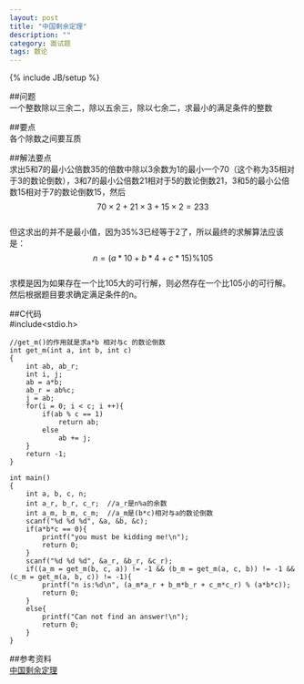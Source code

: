 ```yaml
---
layout: post
title: "中国剩余定理"
description: ""
category: 面试题 
tags: 数论
---
```

{% include JB/setup %}

##问题  
一个整数除以三余二，除以五余三，除以七余二，求最小的满足条件的整数  

##要点  
各个除数之间要互质  

##解法要点  
求出5和7的最小公倍数35的倍数中除以3余数为1的最小一个70（这个称为35相对于3的数论倒数），3和7的最小公倍数21相对于5的数论倒数21，3和5的最小公倍数15相对于7的数论倒数15，然后  
$$70\times 2+21\times 3+15\times 2=233$$  
但这求出的并不是最小值，因为35%3已经等于2了，所以最终的求解算法应该是：  
$$n=\left( a\ast 10+b\ast 4+c\ast 15\right) \%105$$  
求模是因为如果存在一个比105大的可行解，则必然存在一个比105小的可行解。
然后根据题目要求确定满足条件的n。

##C代码  
	#include<stdio.h>

	//get_m()的作用就是求a*b 相对与c 的数论倒数
	int get_m(int a, int b, int c)
	{
		int ab, ab_r;
		int i, j;
		ab = a*b;
		ab_r = ab%c;
		j = ab;
		for(i = 0; i < c; i ++){
			if(ab % c == 1)
				return ab;
			else
				ab += j;
		}
		return -1;
	}
	
	int main()
	{
		int a, b, c, n;
		int a_r, b_r, c_r;	//a_r是n%a的余数
		int a_m, b_m, c_m;	//a_m是(b*c)相对与a的数论倒数
		scanf("%d %d %d", &a, &b, &c);
		if(a*b*c == 0){
			printf("you must be kidding me!\n");
			return 0;
		}
		scanf("%d %d %d", &a_r, &b_r, &c_r);
		if((a_m = get_m(b, c, a)) != -1 && (b_m = get_m(a, c, b)) != -1 && (c_m = get_m(a, b, c)) != -1){
			printf("n is:%d\n", (a_m*a_r + b_m*b_r + c_m*c_r) % (a*b*c));
			return 0;
		}
		else{
			printf("Can not find an answer!\n");
			return 0; 
		}
	}

##参考资料  
[中国剩余定理](https://zh.wikipedia.org/zh-hans/%E4%B8%AD%E5%9B%BD%E5%89%A9%E4%BD%99%E5%AE%9A%E7%90%86)  

